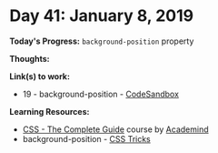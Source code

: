 # Day 41: January 8, 2019

**Today's Progress:** `background-position` property

**Thoughts:**

**Link(s) to work:**
* 19 - background-position - [CodeSandbox](https://codesandbox.io/s/w0vxx88p48)

**Learning Resources:**
* [CSS - The Complete Guide](https://www.udemy.com/css-the-complete-guide-incl-flexbox-grid-sass/) course by [Academind](https://www.academind.com/)
* background-position - [CSS Tricks](https://css-tricks.com/almanac/properties/b/background-position/)

